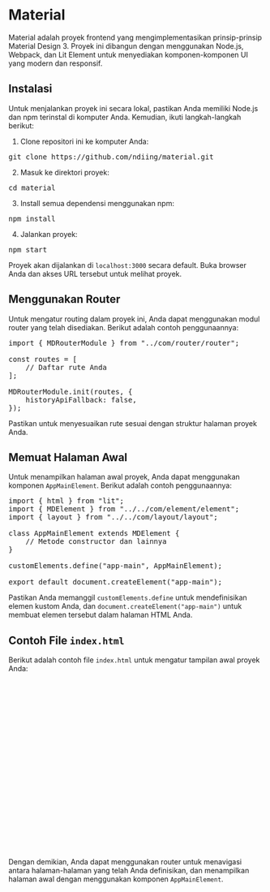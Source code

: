 # Material

Material adalah proyek frontend yang mengimplementasikan prinsip-prinsip Material Design 3. Proyek ini dibangun dengan menggunakan Node.js, Webpack, dan Lit Element untuk menyediakan komponen-komponen UI yang modern dan responsif.

## Instalasi

Untuk menjalankan proyek ini secara lokal, pastikan Anda memiliki Node.js dan npm terinstal di komputer Anda. Kemudian, ikuti langkah-langkah berikut:

1. Clone repositori ini ke komputer Anda:

<pre>
git clone https://github.com/ndiing/material.git
</pre>

2. Masuk ke direktori proyek:

<pre>
cd material
</pre>

3. Install semua dependensi menggunakan npm:

<pre>
npm install
</pre>

4. Jalankan proyek:

<pre>
npm start
</pre>

Proyek akan dijalankan di `localhost:3000` secara default. Buka browser Anda dan akses URL tersebut untuk melihat proyek.

## Menggunakan Router

Untuk mengatur routing dalam proyek ini, Anda dapat menggunakan modul router yang telah disediakan. Berikut adalah contoh penggunaannya:

<pre>
import { MDRouterModule } from "../com/router/router";

const routes = [
    // Daftar rute Anda
];

MDRouterModule.init(routes, {
    historyApiFallback: false,
});
</pre>

Pastikan untuk menyesuaikan rute sesuai dengan struktur halaman proyek Anda.

## Memuat Halaman Awal

Untuk menampilkan halaman awal proyek, Anda dapat menggunakan komponen `AppMainElement`. Berikut adalah contoh penggunaannya:

<pre>
import { html } from "lit";
import { MDElement } from "../../com/element/element";
import { layout } from "../../com/layout/layout";

class AppMainElement extends MDElement {
    // Metode constructor dan lainnya
}

customElements.define("app-main", AppMainElement);

export default document.createElement("app-main");
</pre>

Pastikan Anda memanggil `customElements.define` untuk mendefinisikan elemen kustom Anda, dan `document.createElement("app-main")` untuk membuat elemen tersebut dalam halaman HTML Anda.

## Contoh File `index.html`

Berikut adalah contoh file `index.html` untuk mengatur tampilan awal proyek Anda:

<pre>
<!doctype html>
<html lang="en">
    <head>
        <meta charset="UTF-8" />
        <meta
            name="viewport"
            content="width=device-width, initial-scale=1.0"
        />
        <meta
            name="theme-color"
            content="#6750a4"
        />
        <meta
            name="description"
            content="Explore examples of Material Design frameworks to create sleek, modern interfaces."
        />

        <title>Material Design Framework Examples</title>

        <base href="/" />

        <link
            rel="preconnect"
            href="https://fonts.googleapis.com"
        />
        <link
            rel="preconnect"
            href="https://fonts.gstatic.com"
            crossorigin
        />
        <link
            href="https://fonts.googleapis.com/css2?family=Noto+Color+Emoji&family=Noto+Sans:ital,wght@0,100..900;1,100..900&display=swap"
            rel="stylesheet"
        />
        <link
            rel="stylesheet"
            href="https://fonts.googleapis.com/css2?family=Material+Symbols+Outlined:opsz,wght,FILL,GRAD@20..48,100..700,0..1,-50..200"
        />
    </head>
    <body>
        <md-outlet></md-outlet>
    </body>
</html>
</pre>

Dengan demikian, Anda dapat menggunakan router untuk menavigasi antara halaman-halaman yang telah Anda definisikan, dan menampilkan halaman awal dengan menggunakan komponen `AppMainElement`.
